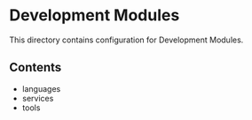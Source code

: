 # Development Modules

This directory contains configuration for Development Modules.

## Contents

- languages
- services
- tools


